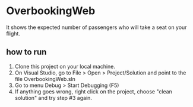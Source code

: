 # OverbookingWeb
It shows the expected number of passengers who will take a seat on your flight.


## how to run
1. Clone this project on your local machine.
2. On Visual Studio, go to File > Open > Project/Solution and point to the file OverbookingWeb.sln
3. Go to menu Debug > Start Debugging (F5)
4. If anything goes wrong, right click on the project, choose "clean solution" and try step #3 again.

